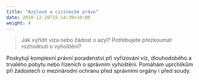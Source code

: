```yaml
---
title: "Azylové a cizinecké právo"
date: 2018-12-28T15:14:39+10:00
weight: 4
---
```


> Jak vyřídit víza nebo žádost o azyl? Potřebujete přezkoumat rozhodnutí o vyhoštění?

Poskytuji komplexní právní poradenství při vyřizování víz, dlouhodobého a trvalého pobytu nebo řízeních o správním vyhoštění. Pomáhám uprchlíkům při žádostech o mezinárodní ochranu před správními orgány i před soudy.
